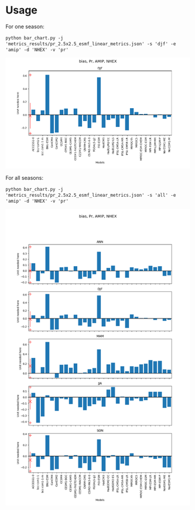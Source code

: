 # Usage

For one season:
```
python bar_chart.py -j 'metrics_results/pr_2.5x2.5_esmf_linear_metrics.json' -s 'djf' -e 'amip' -d 'NHEX' -v 'pr'
```
![plot](./example_plot/pr_amip_bias_1panel_djf_NHEX.png)

For all seasons:
```
python bar_chart.py -j 'metrics_results/pr_2.5x2.5_esmf_linear_metrics.json' -s 'all' -e 'amip' -d 'NHEX' -v 'pr'
```
![plot](./example_plot/pr_amip_bias_5panel_all_NHEX.png)
